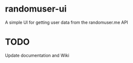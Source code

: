 # randomuser-ui
A simple UI for getting user data from the randomuser.me API

# TODO

Update documentation and Wiki
